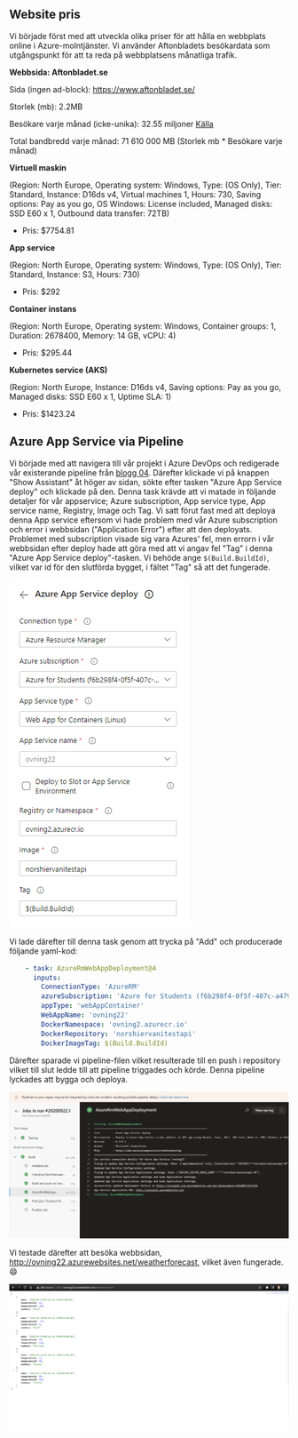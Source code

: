 ##  **Website pris** 

Vi började först med att utveckla olika priser för att hålla en webbplats online i Azure-molntjänster. Vi använder Aftonbladets besökardata som utgångspunkt för att ta reda på webbplatsens månatliga trafik.

**Webbsida: Aftonbladet.se**

Sida (ingen ad-block): https://www.aftonbladet.se/

Storlek (mb): 2.2MB

Besökare varje månad (icke-unika): 32.55 miljoner [Källa](https://annonswebb.schibsted.se/en/brands/aftonbladet-20/stats/aftonbladet-desktop-2032)

Total bandbredd varje månad: 71 610 000 MB (Storlek mb * Besökare varje månad)

 

**Virtuell maskin**

(Region: North Europe, Operating system: Windows, Type: (OS Only), Tier: Standard, Instance: D16ds v4, Virtual machines 1, Hours: 730, Saving options: Pay as you go, OS Windows: License included, Managed disks: SSD E60 x 1, Outbound data transfer: 72TB)

- Pris: $7754.81

 

**App service**

(Region: North Europe, Operating system: Windows, Type: (OS Only), Tier: Standard, Instance: S3, Hours: 730)

- Pris: $292

 

**Container instans**

(Region: North Europe, Operating system: Windows, Container groups: 1, Duration: 2678400, Memory: 14 GB, vCPU: 4)

- Pris: $295.44

  

**Kubernetes service (AKS)**

(Region: North Europe, Instance: D16ds v4, Saving options: Pay as you go, Managed disks: SSD E60 x 1, Uptime SLA: 1)

- Pris: $1423.24



##  **Azure App Service via Pipeline** 

Vi började med att navigera till vår projekt i Azure DevOps och redigerade vår existerande pipeline från [blogg 04](04.md). Därefter klickade vi på knappen "Show Assistant" åt höger av sidan, sökte efter tasken "Azure App Service deploy" och klickade på den. Denna task krävde att vi matade in följande detaljer för vår appservice; Azure subscription, App service type, App service name, Registry, Image och Tag. Vi satt förut fast med att deploya denna App service eftersom vi hade problem med vår Azure subscription och error i webbsidan ("Application Error") efter att den deployats. Problemet med subscription visade sig vara Azures' fel, men errorn i vår webbsidan efter deploy hade att göra med att vi angav fel "Tag" i denna "Azure App Service deploy"-tasken. Vi behöde ange `$(Build.BuildId)`, vilket var id för den slutförda bygget, i fältet "Tag" så att det fungerade.

![AzureAppServiceDetails](Media/AzureAppServiceDetails.png)

Vi lade därefter till denna task genom att trycka på "Add" och producerade följande yaml-kod:

```yaml
    - task: AzureRmWebAppDeployment@4
      inputs:
        ConnectionType: 'AzureRM'
        azureSubscription: 'Azure for Students (f6b298f4-0f5f-407c-a479-abedb513de66)'
        appType: 'webAppContainer'
        WebAppName: 'ovning22'
        DockerNamespace: 'ovning2.azurecr.io'
        DockerRepository: 'norshiervanitestapi'
        DockerImageTag: $(Build.BuildId)
```

Därefter sparade vi pipeline-filen vilket resulterade till en push i repository vilket till slut ledde till att pipeline triggades och körde. Denna pipeline lyckades att bygga och deploya.

![AzureWebAppSuccess](Media/AzureWebAppSuccess.png)

Vi testade därefter att besöka webbsidan, http://ovning22.azurewebsites.net/weatherforecast, vilket även fungerade. :smile:

![WebAPIDeployed](Media/WebAPIDeployed.png)
